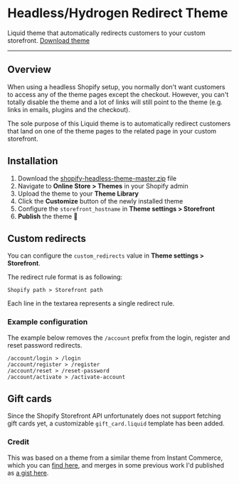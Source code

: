 # Headless/Hydrogen Redirect Theme

Liquid theme that automatically redirects customers to your custom storefront.
[Download theme](https://github.com/benjaminsehl/shopify-headless-theme/archive/refs/heads/master.zip)

---

## Overview

When using a headless Shopify setup, you normally don't want customers to access any of the theme pages except the checkout. However, you can't totally disable the theme and a lot of links will still point to the theme (e.g. links in emails, plugins and the checkout).

The sole purpose of this Liquid theme is to automatically redirect customers that land on one of the theme pages to the related page in your custom storefront.

## Installation

1. Download the [shopify-headless-theme-master.zip](https://github.com/benjaminsehl/shopify-headless-theme/archive/refs/heads/master.zip) file
2. Navigate to **Online Store > Themes** in your Shopify admin
3. Upload the theme to your **Theme Library**
4. Click the **Customize** button of the newly installed theme
5. Configure the `storefront_hostname` in **Theme settings > Storefront**
6. **Publish** the theme 🚀

## Custom redirects

You can configure the `custom_redirects` value in **Theme settings > Storefront**.

The redirect rule format is as following:

```
Shopify path > Storefront path
```

Each line in the textarea represents a single redirect rule.

### Example configuration

The example below removes the `/account` prefix from the login, register and reset password redirects.

```
/account/login > /login
/account/register > /register
/account/reset > /reset-password
/account/activate > /activate-account
```

## Gift cards

Since the Shopify Storefront API unfortunately does not support fetching gift cards yet, a customizable `gift_card.liquid` template has been added.

### Credit
This was based on a theme from a similar theme from Instant Commerce, which you can [find here](https://github.com/instantcommerce/shopify-headless-theme), and merges in some previous work I'd published as [a gist here](https://gist.github.com/benjaminsehl/cdd0ce53951659db1266276cda854285).

